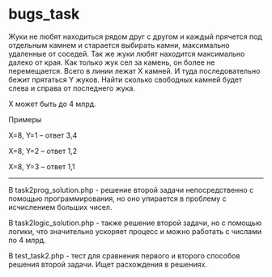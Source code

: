 # bugs_task

Жуки не любят находиться рядом друг с другом и каждый прячется под отдельным камнем и старается выбирать камни, максимально удаленные от соседей. Так же жуки любят находится максимально далеко от края. Как только жук сел за камень, он более не перемещается. Всего в линии лежат X камней. И туда последовательно бежит прятаться Y жуков. Найти сколько свободных камней будет слева и справа от последнего жука.

X может быть до 4 млрд.

Примеры

X=8, Y=1 – ответ 3,4

X=8, Y=2 – ответ 1,2

X=8, Y=3 – ответ 1,1

_________________________________________________________________

В task2prog_solution.php - решение второй задачи непосредственно с помощью программирования, но оно упирается в проблему с исчислением больших чисел.

В task2logic_solution.php - также решение второй задачи, но с помощью логики, что значительно ускоряет процесс и можно работать с числами по 4 млрд.

В test_task2.php - тест для сравнения первого и второго способов решения второй задачи. Ищет расхождения в решениях.